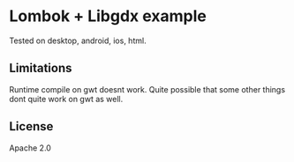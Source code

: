 # Lombok + Libgdx example

Tested on desktop, android, ios, html.

## Limitations

Runtime compile on gwt doesnt work. 
Quite possible that some other things dont quite work on gwt as well.


## License

Apache 2.0
